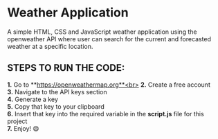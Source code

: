 # Weather Application
A simple HTML, CSS and JavaScript weather application using the openweather API where user can search for the current and forecasted weather at a specific location.

## STEPS TO RUN THE CODE:

**1.** Go to **https://openweathermap.org**<br>
**2.** Create a free account<br>
**3.** Navigate to the API keys section<br>
**4.** Generate a key<br>
**5.** Copy that key to your clipboard<br>
**6.** Insert that key into the required variable in the **script.js** file for this project<br>
**7.** Enjoy! :smile:
